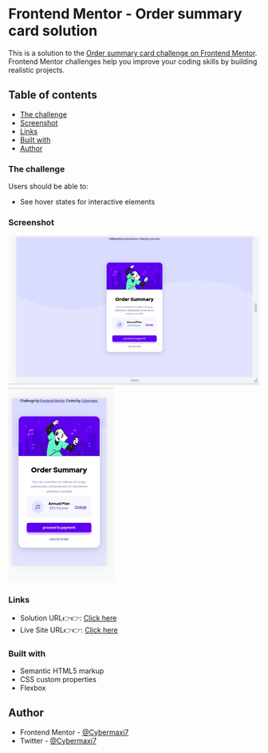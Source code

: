 # Frontend Mentor - Order summary card solution

This is a solution to the [Order summary card challenge on Frontend Mentor](https://www.frontendmentor.io/challenges/order-summary-component-QlPmajDUj). Frontend Mentor challenges help you improve your coding skills by building realistic projects. 

## Table of contents

  - [The challenge](#the-challenge)
  - [Screenshot](#screenshot)
  - [Links](#links)
  - [Built with](#built-with)
- [Author](#author)



### The challenge

Users should be able to:

- See hover states for interactive elements

### Screenshot

![for desktop](./images/Screenshot%20from%202022-10-20%2013-37-03.png)
![for mobile](./images/Screenshot%20from%202022-10-20%2013-36-31.png)




### Links

- Solution URL👉👉: [Click here](https://www.frontendmentor.io/solutions/responsive-order-summary-component-Rmx3WRSSiW)
- Live Site URL👉👉: [Click here](https://cybermaxi7.github.io/Order-summary-component/)


### Built with

- Semantic HTML5 markup
- CSS custom properties
- Flexbox




## Author

- Frontend Mentor - [@Cybermaxi7](https://www.frontendmentor.io/profile/yourusername)
- Twitter - [@Cybermaxi7](https://www.twitter.com/yourusername)
